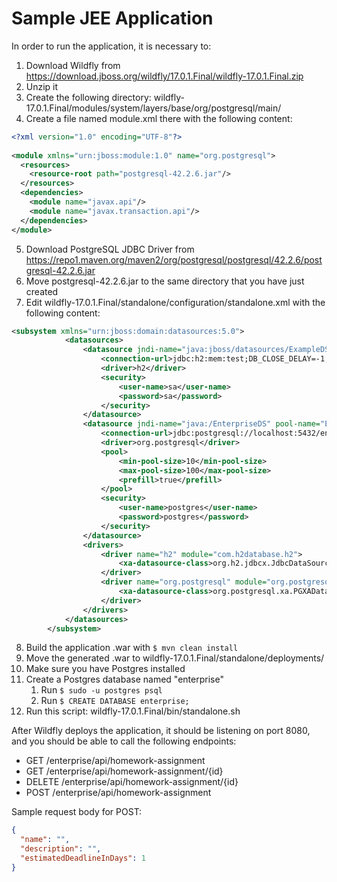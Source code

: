 # Sample JEE Application

In order to run the application, it is necessary to:
1. Download Wildfly from https://download.jboss.org/wildfly/17.0.1.Final/wildfly-17.0.1.Final.zip
2. Unzip it
3. Create the following directory: wildfly-17.0.1.Final/modules/system/layers/base/org/postgresql/main/
4. Create a file named module.xml there with the following content:
```xml
<?xml version="1.0" encoding="UTF-8"?>
 
<module xmlns="urn:jboss:module:1.0" name="org.postgresql">
  <resources>
    <resource-root path="postgresql-42.2.6.jar"/>
  </resources>
  <dependencies>
    <module name="javax.api"/>
	<module name="javax.transaction.api"/>
  </dependencies>
</module>
```
5. Download PostgreSQL JDBC Driver from https://repo1.maven.org/maven2/org/postgresql/postgresql/42.2.6/postgresql-42.2.6.jar
6. Move postgresql-42.2.6.jar to the same directory that you have just created
7. Edit wildfly-17.0.1.Final/standalone/configuration/standalone.xml with the following content:
```xml
<subsystem xmlns="urn:jboss:domain:datasources:5.0">
            <datasources>
                <datasource jndi-name="java:jboss/datasources/ExampleDS" pool-name="ExampleDS" enabled="true" use-java-context="true" statistics-enabled="${wildfly.datasources.statistics-enabled:${wildfly.statistics-enabled:false}}">
                    <connection-url>jdbc:h2:mem:test;DB_CLOSE_DELAY=-1;DB_CLOSE_ON_EXIT=FALSE</connection-url>
                    <driver>h2</driver>
                    <security>
                        <user-name>sa</user-name>
                        <password>sa</password>
                    </security>
                </datasource>
                <datasource jndi-name="java:/EnterpriseDS" pool-name="EnterpriseDS" enabled="true" use-java-context="true">
                    <connection-url>jdbc:postgresql://localhost:5432/enterprise</connection-url>
                    <driver>org.postgresql</driver>
                    <pool>
                        <min-pool-size>10</min-pool-size>
                        <max-pool-size>100</max-pool-size>
                        <prefill>true</prefill>
                    </pool>
                    <security>
                        <user-name>postgres</user-name>
                        <password>postgres</password>
                    </security>
                </datasource>
                <drivers>
                    <driver name="h2" module="com.h2database.h2">
                        <xa-datasource-class>org.h2.jdbcx.JdbcDataSource</xa-datasource-class>
                    </driver>
                    <driver name="org.postgresql" module="org.postgresql">
                        <xa-datasource-class>org.postgresql.xa.PGXADataSource</xa-datasource-class>
                    </driver>
                </drivers>
            </datasources>
        </subsystem>
```
8. Build the application .war with `$ mvn clean install`
9. Move the generated .war to wildfly-17.0.1.Final/standalone/deployments/
10. Make sure you have Postgres installed
11. Create a Postgres database named "enterprise"
    1. Run `$ sudo -u postgres psql`
    2. Run `$ CREATE DATABASE enterprise;`
12. Run this script: wildfly-17.0.1.Final/bin/standalone.sh

After Wildfly deploys the application, it should be listening on port 8080, and you should be able to call the following endpoints:

- GET /enterprise/api/homework-assignment
- GET /enterprise/api/homework-assignment/{id}
- DELETE /enterprise/api/homework-assignment/{id}
- POST /enterprise/api/homework-assignment

Sample request body for POST:
```json
{
  "name": "",
  "description": "",
  "estimatedDeadlineInDays": 1
}
```
